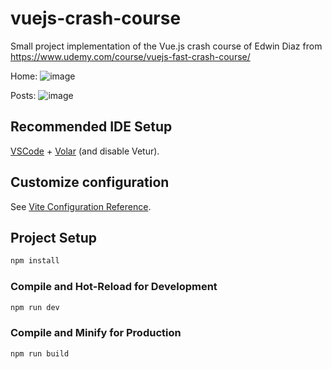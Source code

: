 # vuejs-crash-course

Small project implementation of the Vue.js crash course of Edwin Diaz from https://www.udemy.com/course/vuejs-fast-crash-course/

Home:
![image](https://github.com/jmrecodes/vuejs-crash-course/assets/38583661/12a7ab86-7133-41a6-ac2b-7c9ceaa2b81b)

Posts:
![image](https://github.com/jmrecodes/vuejs-crash-course/assets/38583661/e74af198-bd79-4b23-b9f6-86ddc0d44eeb)

## Recommended IDE Setup

[VSCode](https://code.visualstudio.com/) + [Volar](https://marketplace.visualstudio.com/items?itemName=Vue.volar) (and disable Vetur).

## Customize configuration

See [Vite Configuration Reference](https://vitejs.dev/config/).

## Project Setup

```sh
npm install
```

### Compile and Hot-Reload for Development

```sh
npm run dev
```

### Compile and Minify for Production

```sh
npm run build
```
